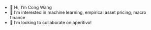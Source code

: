 - 👋 Hi, I’m Cong Wang
- 👀 I’m interested in machine learning, empirical asset pricing, macro finance
- 💞️ I’m looking to collaborate on aperitivo!


<!---
CongWang141/CongWang141 is a ✨ special ✨ repository because its `README.md` (this file) appears on your GitHub profile.
You can click the Preview link to take a look at your changes.
--->

